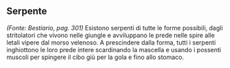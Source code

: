 ## **Serpente**

_(Fonte: Bestiario, pag. 301)_ Esistono serpenti di tutte le forme possibili,
dagli stritolatori che vivono nelle giungle e avviluppano le prede nelle spire
alle letali vipere dal morso velenoso. A prescindere dalla forma, tutti i
serpenti inghiottono le loro prede intere scardinando la mascella e usando i
possenti muscoli per spingere il cibo giù per la gola e fino allo stomaco.

